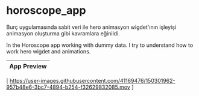 # horoscope_app

Burç uygulamasında sabit veri ile hero animasyon wigdet'ının işleyişi animasyon oluşturma gibi kavramlara eğinildi. 

In the Horoscope app working with dummy data. I try to understand how to work hero wigdet and animations. 

|              App Preview             |
| :----------------------------------: |

[ https://user-images.githubusercontent.com/41169476/150301962-957b48e6-3bc7-4894-b254-f32629832085.mov ]
